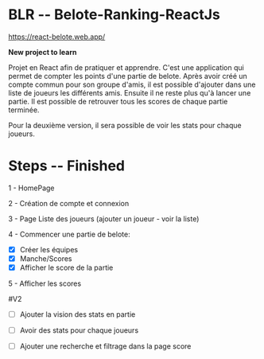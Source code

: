 # BLR -- Belote-Ranking-ReactJs

https://react-belote.web.app/

**New project to learn**

Projet en React afin de pratiquer et apprendre.
C'est une application qui permet de compter les points d'une partie de belote.
Après avoir créé un compte commun pour son groupe d'amis, il est possible d'ajouter dans une liste de joueurs les différents amis.
Ensuite il ne reste plus qu'à lancer une partie.
Il est possible de retrouver tous les scores de chaque partie terminée.

Pour la deuxième version, il sera possible de voir les stats pour chaque joueurs.


# Steps -- Finished

1 - HomePage

2 - Création de compte et connexion

3 - Page Liste des joueurs (ajouter un joueur - voir la liste)

4 - Commencer une partie de belote: 
- [x] Créer les équipes
- [x] Manche/Scores
- [x] Afficher le score de la partie

5 - Afficher les scores

#V2

- [ ] Ajouter la vision des stats en partie
- [ ] Avoir des stats pour chaque joueurs
- [ ] Ajouter une recherche et filtrage dans la page score

